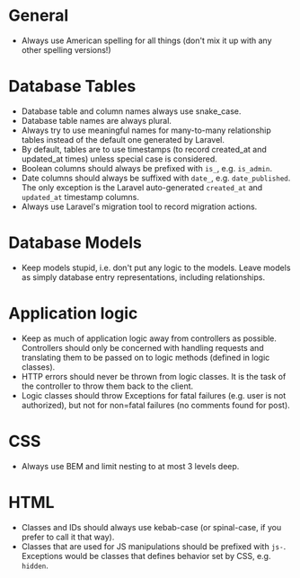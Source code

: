 # General
- Always use American spelling for all things (don't mix it up with any other spelling versions!)

# Database Tables
- Database table and column names always use snake_case.
- Database table names are always plural.
- Always try to use meaningful names for many-to-many relationship tables instead of the default one generated by Laravel.
- By default, tables are to use timestamps (to record created_at and updated_at times) unless special case is considered.
- Boolean columns should always be prefixed with `is_`, e.g. `is_admin`.
- Date columns should always be suffixed with `date_`, e.g. `date_published`. The only exception is the Laravel auto-generated `created_at` and `updated_at` timestamp columns.
- Always use Laravel's migration tool to record migration actions.

# Database Models
- Keep models stupid, i.e. don't put any logic to the models. Leave models as simply database entry representations, including relationships.

# Application logic
- Keep as much of application logic away from controllers as possible. Controllers should only be concerned with handling requests and translating them to be passed on to logic methods (defined in logic classes).
- HTTP errors should never be thrown from logic classes. It is the task of the controller to throw them back to the client.
- Logic classes should throw Exceptions for fatal failures (e.g. user is not authorized), but not for non=fatal failures (no comments found for post).

# CSS
- Always use BEM and limit nesting to at most 3 levels deep.

# HTML
- Classes and IDs should always use kebab-case (or spinal-case, if you prefer to call it that way).
- Classes that are used for JS manipulations should be prefixed with `js-`. Exceptions would be classes that defines behavior set by CSS, e.g. `hidden`.
